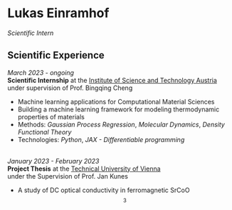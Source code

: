 # Lukas Einramhof

*Scientific Intern*

## Scientific Experience

*March 2023 - ongoing* <br>
**Scientific Internship** at the [Institute of Science and Technology Austria](https://ista.ac.at/home)  <br>
under supervision of Prof. Bingqing Cheng <br>
- Machine learning applications for Computational Material Sciences
- Building a machine learning framework for modeling thermodynamic properties of materials
- Methods: *Gaussian Process Regression*, *Molecular Dynamics*, *Density Functional Theory*
- Technologies: *Python*, *JAX - Differentiable programming*
<br><br>

*January 2023 - February 2023* <br>
**Project Thesis** at the [Technical University of Vienna](https://www.tuwien.at/) <br>
under the Supervision of Prof. Jan Kunes <br>
- A study of DC optical conductivity in ferromagnetic SrCoO$$_3$$
